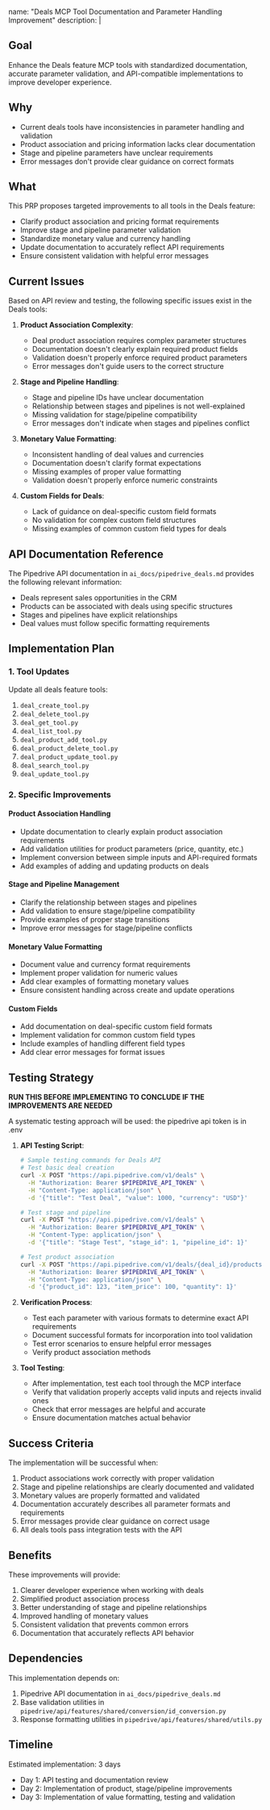 name: "Deals MCP Tool Documentation and Parameter Handling Improvement"
description: |

  ## Goal
  Enhance the Deals feature MCP tools with standardized documentation, accurate parameter validation, and API-compatible implementations to improve developer experience.

  ## Why
  - Current deals tools have inconsistencies in parameter handling and validation
  - Product association and pricing information lacks clear documentation
  - Stage and pipeline parameters have unclear requirements
  - Error messages don't provide clear guidance on correct formats

  ## What
  This PRP proposes targeted improvements to all tools in the Deals feature:
  - Clarify product association and pricing format requirements
  - Improve stage and pipeline parameter validation
  - Standardize monetary value and currency handling
  - Update documentation to accurately reflect API requirements
  - Ensure consistent validation with helpful error messages

  ## Current Issues

  Based on API review and testing, the following specific issues exist in the Deals tools:

  1. **Product Association Complexity**:
     - Deal product association requires complex parameter structures
     - Documentation doesn't clearly explain required product fields
     - Validation doesn't properly enforce required product parameters
     - Error messages don't guide users to the correct structure

  2. **Stage and Pipeline Handling**:
     - Stage and pipeline IDs have unclear documentation
     - Relationship between stages and pipelines is not well-explained
     - Missing validation for stage/pipeline compatibility
     - Error messages don't indicate when stages and pipelines conflict

  3. **Monetary Value Formatting**:
     - Inconsistent handling of deal values and currencies
     - Documentation doesn't clarify format expectations
     - Missing examples of proper value formatting
     - Validation doesn't properly enforce numeric constraints

  4. **Custom Fields for Deals**:
     - Lack of guidance on deal-specific custom field formats
     - No validation for complex custom field structures
     - Missing examples of common custom field types for deals

  ## API Documentation Reference

  The Pipedrive API documentation in `ai_docs/pipedrive_deals.md` provides the following relevant information:

  - Deals represent sales opportunities in the CRM
  - Products can be associated with deals using specific structures
  - Stages and pipelines have explicit relationships
  - Deal values must follow specific formatting requirements

  ## Implementation Plan
  
  ### 1. Tool Updates

  Update all deals feature tools:
  1. `deal_create_tool.py`
  2. `deal_delete_tool.py`
  3. `deal_get_tool.py`
  4. `deal_list_tool.py`
  5. `deal_product_add_tool.py`
  6. `deal_product_delete_tool.py`
  7. `deal_product_update_tool.py`
  8. `deal_search_tool.py`
  9. `deal_update_tool.py`

  ### 2. Specific Improvements

  #### Product Association Handling
  - Update documentation to clearly explain product association requirements
  - Add validation utilities for product parameters (price, quantity, etc.)
  - Implement conversion between simple inputs and API-required formats
  - Add examples of adding and updating products on deals
  
  #### Stage and Pipeline Management
  - Clarify the relationship between stages and pipelines
  - Add validation to ensure stage/pipeline compatibility
  - Provide examples of proper stage transitions
  - Improve error messages for stage/pipeline conflicts
  
  #### Monetary Value Formatting
  - Document value and currency format requirements
  - Implement proper validation for numeric values
  - Add clear examples of formatting monetary values
  - Ensure consistent handling across create and update operations
  
  #### Custom Fields
  - Add documentation on deal-specific custom field formats
  - Implement validation for common custom field types
  - Include examples of handling different field types
  - Add clear error messages for format issues

  ## Testing Strategy

  **RUN THIS BEFORE IMPLEMENTING TO CONCLUDE IF THE IMPROVEMENTS ARE NEEDED**
  
  A systematic testing approach will be used:
  the pipedrive api token is in .env

  1. **API Testing Script**:
     ```bash
     # Sample testing commands for Deals API
     # Test basic deal creation
     curl -X POST "https://api.pipedrive.com/v1/deals" \
       -H "Authorization: Bearer $PIPEDRIVE_API_TOKEN" \
       -H "Content-Type: application/json" \
       -d '{"title": "Test Deal", "value": 1000, "currency": "USD"}'
     
     # Test stage and pipeline
     curl -X POST "https://api.pipedrive.com/v1/deals" \
       -H "Authorization: Bearer $PIPEDRIVE_API_TOKEN" \
       -H "Content-Type: application/json" \
       -d '{"title": "Stage Test", "stage_id": 1, "pipeline_id": 1}'
     
     # Test product association
     curl -X POST "https://api.pipedrive.com/v1/deals/{deal_id}/products" \
       -H "Authorization: Bearer $PIPEDRIVE_API_TOKEN" \
       -H "Content-Type: application/json" \
       -d '{"product_id": 123, "item_price": 100, "quantity": 1}'
     ```

  2. **Verification Process**:
     - Test each parameter with various formats to determine exact API requirements
     - Document successful formats for incorporation into tool validation
     - Test error scenarios to ensure helpful error messages
     - Verify product association methods
  
  3. **Tool Testing**:
     - After implementation, test each tool through the MCP interface
     - Verify that validation properly accepts valid inputs and rejects invalid ones
     - Check that error messages are helpful and accurate
     - Ensure documentation matches actual behavior

  ## Success Criteria
  
  The implementation will be successful when:
  1. Product associations work correctly with proper validation
  2. Stage and pipeline relationships are clearly documented and validated
  3. Monetary values are properly formatted and validated
  4. Documentation accurately describes all parameter formats and requirements
  5. Error messages provide clear guidance on correct usage
  6. All deals tools pass integration tests with the API

  ## Benefits
  
  These improvements will provide:
  1. Clearer developer experience when working with deals
  2. Simplified product association process
  3. Better understanding of stage and pipeline relationships
  4. Improved handling of monetary values
  5. Consistent validation that prevents common errors
  6. Documentation that accurately reflects API behavior

  ## Dependencies
  
  This implementation depends on:
  1. Pipedrive API documentation in `ai_docs/pipedrive_deals.md`
  2. Base validation utilities in `pipedrive/api/features/shared/conversion/id_conversion.py`
  3. Response formatting utilities in `pipedrive/api/features/shared/utils.py`

  ## Timeline
  
  Estimated implementation: 3 days
  - Day 1: API testing and documentation review
  - Day 2: Implementation of product, stage/pipeline improvements
  - Day 3: Implementation of value formatting, testing and validation